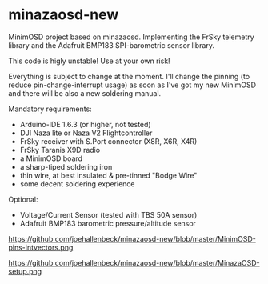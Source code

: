 # minazaosd-new

MinimOSD project based on minazaosd.
Implementing the FrSky telemetry library and the Adafruit BMP183 SPI-barometric sensor library.


This code is higly unstable! Use at your own risk!

Everything is subject to change at the moment. I'll change the pinning (to reduce pin-change-interrupt usage) as soon as I've got my new MinimOSD and there will be also a new soldering manual. 

Mandatory requirements:

* Arduino-IDE 1.6.3 (or higher, not tested)
* DJI Naza lite or Naza V2 Flightcontroller
* FrSky receiver with S.Port connector (X8R, X6R, X4R)
* FrSky Taranis X9D radio 
* a MinimOSD board
* a sharp-tiped soldering iron
* thin wire, at best insulated & pre-tinned "Bodge Wire"
* some decent soldering experience 

Optional:

* Voltage/Current Sensor (tested with TBS 50A sensor)
* Adafruit BMP183 barometric pressure/altitude sensor

https://github.com/joehallenbeck/minazaosd-new/blob/master/MinimOSD-pins-intvectors.png

https://github.com/joehallenbeck/minazaosd-new/blob/master/MinazaOSD-setup.png

